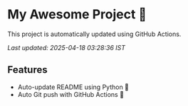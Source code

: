 # My Awesome Project 🚀

This project is automatically updated using GitHub Actions.

_Last updated: 2025-04-18 03:28:36 IST_

## Features
- Auto-update README using Python 🐍
- Auto Git push with GitHub Actions 🤖
